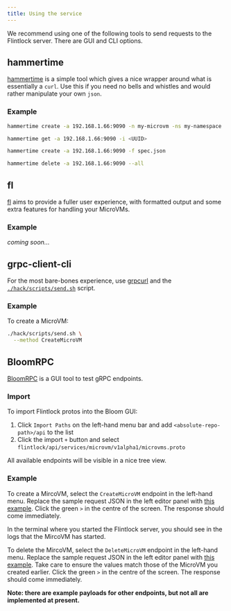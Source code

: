 ```yaml
---
title: Using the service
---
```


We recommend using one of the following tools to send requests to the Flintlock server.
There are GUI and CLI options.

## hammertime

[hammertime][ht] is a simple tool which gives a nice wrapper around what is essentially
a `curl`. Use this if you need no bells and whistles and would rather manipulate your
own `json`.

### Example

```bash
hammertime create -a 192.168.1.66:9090 -n my-microvm -ns my-namespace

hammertime get -a 192.168.1.66:9090 -i <UUID>

hammertime create -a 192.168.1.66:9090 -f spec.json

hammertime delete -a 192.168.1.66:9090 --all
```

## fl

[fl][fl] aims to provide a fuller user experience, with formatted output and some
extra features for handling your MicroVMs.

### Example

_coming soon..._

## grpc-client-cli

For the most bare-bones experience, use [grpcurl][grpcurl] and the [`./hack/scripts/send.sh`][payload-example-send] script.

### Example

To create a MicroVM:

```bash
./hack/scripts/send.sh \
  --method CreateMicroVM
```

## BloomRPC

[BloomRPC][bloomrpc] is a GUI tool to test gRPC endpoints.

### Import

To import Flintlock protos into the Bloom GUI:

1. Click `Import Paths` on the left-hand menu bar and add `<absolute-repo-path>/api` to the list
1. Click the import `+` button and select `flintlock/api/services/microvm/v1alpha1/microvms.proto`

All available endpoints will be visible in a nice tree view.

### Example

To create a MircoVM, select the `CreateMicroVM` endpoint in the left-hand menu.
Replace the sample request JSON in the left editor panel with [this
example][payload-example-create].  Click the green `>` in the centre of the
screen. The response should come immediately.

In the terminal where you started the Flintlock server, you should see in the
logs that the MircoVM has started.

To delete the MircoVM, select the `DeleteMicroVM` endpoint in the left-hand
menu.  Replace the sample request JSON in the left editor panel with [this
example][payload-example-delete].  Take care to ensure the values match those
of the MicroVM you created earlier.  Click the green `>` in the centre of the
screen. The response should come immediately.

**Note: there are example payloads for other endpoints, but not all are
implemented at present.**

[grpcurl]: https://github.com/fullstorydev/grpcurl
[bloomrpc]: https://github.com/uw-labs/bloomrpc
[payload-example-send]: https://github.com/weaveworks-liquidmetal/flintlock/blob/main/hack/scripts/send.sh
[payload-example-create]: https://github.com/weaveworks-liquidmetal/flintlock/blob/main/hack/scripts/payload/CreateMicroVM.json
[payload-example-delete]: https://github.com/weaveworks-liquidmetal/flintlock/blob/main/hack/scripts/payload/DeleteMicroVM.json
[ht]: https://github.com/warehouse-13/hammertime
[fl]: https://github.com/weaveworks-liquidmetal/fl
